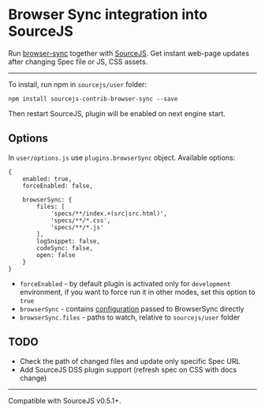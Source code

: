 Browser Sync integration into SourceJS
===============

Run [browser-sync](http://www.browsersync.io) together with [SourceJS](http://sourcejs.com). Get instant web-page updates after changing Spec file or JS, CSS assets.

___

To install, run npm in `sourcejs/user` folder:

```
npm install sourcejs-contrib-browser-sync --save
```

Then restart SourceJS, plugin will be enabled on next engine start.

## Options

In `user/options.js` use `plugins.browserSync` object. Available options:

```
{
    enabled: true,
    forceEnabled: false,

    browserSync: {
        files: [
            'specs/**/index.+(src|src.html)',
            'specs/**/*.css',
            'specs/**/*.js'
        ],
        logSnippet: false,
        codeSync: false,
        open: false
    }
}
```

* `forceEnabled` - by default plugin is activated only for `development` environment, if you want to force run it in other modes, set this option to `true`
* `browserSync` - contains [configuration](http://www.browsersync.io/docs/options) passed to BrowserSync directly
* `browserSync.files` - paths to watch, relative to `sourcejs/user` folder

## TODO

* Check the path of changed files and update only specific Spec URL
* Add SourceJS DSS plugin support (refresh spec on CSS with docs change)

___

Compatible with SourceJS v0.5.1+.
